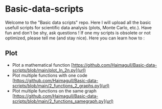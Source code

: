 # Basic-data-scripts
Welcome to the "Basic data scripts" repo. Here I will upload all the basic usefull scripts for scientific data analysis (plots, Monte Carlo, etc.). Have fun and don't be shy, ask questions ! If one my scripts is obsolete or not optimized, please tell me (and stay nice). Here you can learn how to :
## Plot
- Plot a mathematical function [https://github.com/Haimagull/Basic-data-scripts/blob/main/plot_ln_2n.py](url)
- Plot multiple functions with one code [https://github.com/Haimagull/Basic-data-scripts/blob/main/2_functions_2_graphs.py](url)
- Plot multiple functions on the same graph [https://github.com/Haimagull/Basic-data-scripts/blob/main/2_functions_samegraph.py](url)
